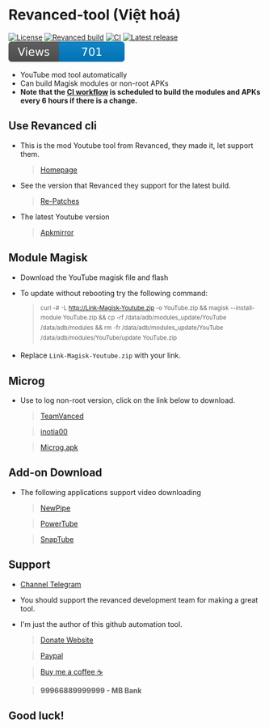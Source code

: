 # Revanced-tool (Việt hoá)
[![License](https://img.shields.io/github/license/Kingsmanvn-Official/Revanced-tool?style=flat-square)](https://github.com/Kingsmanvn-Official/revanced-tool/blob/master/LICENSE)
[![Revanced build](https://github.com/Kingsmanvn-Official/Revanced-tool/actions/workflows/build.yml/badge.svg)](https://github.com/Kingsmanvn-Official/Revanced-tool/actions/workflows/build.yml)
[![CI](https://github.com/Kingsmanvn-Official/Revanced-tool/actions/workflows/ci.yml/badge.svg?event=schedule)](https://github.com/Kingsmanvn-Official/Revanced-tool/actions/workflows/ci.yml)
[![Latest release](https://img.shields.io/github/v/release/Kingsmanvn-Official/revanced-tool?style=flat-square)](https://github.com/Kingsmanvn-Official/revanced-tool/releases/latest)
[![Image of github-profile-views-counter](https://github.com/Kingsmanvn-Official/github-profile-views-counter/blob/master/svg/539448332/badge.svg)](https://github.com/Kingsmanvn-Official/github-profile-views-counter/blob/master/readme/539448332/week.md)

- YouTube mod tool automatically
- Can build Magisk modules or non-root APKs
- **Note that the [CI workflow](../../actions/workflows/ci.yml) is scheduled to build the modules and APKs every 6 hours if there is a change.**

**Use Revanced cli**
---

- This is the mod Youtube tool from Revanced, they made it, let support them.

   > [Homepage](https://github.com/revanced)

- See the version that Revanced they support for the latest build.

   > [Re-Patches](https://github.com/revanced/revanced-patches)

- The latest Youtube version

   > [Apkmirror](https://www.apkmirror.com/apk/google-inc/youtube/)

**Module Magisk**
---

- Download the YouTube magisk file and flash

- To update without rebooting try the following command:

  > <sup>curl -# -L http://Link-Magisk-Youtube.zip -o YouTube.zip && magisk --install-module YouTube.zip && cp -rf /data/adb/modules_update/YouTube /data/adb/modules && rm -fr /data/adb/modules_update/YouTube /data/adb/modules/YouTube/update YouTube.zip</sup>


- Replace `Link-Magisk-Youtube.zip` with your link.

**Microg**
---

- Use to log non-root version, click on the link below to download.

   > [TeamVanced](https://github.com/TeamVanced/VancedMicroG)

   > [inotia00](https://github.com/inotia00/VancedMicroG)

   > [Microg.apk](https://github.com/Kingsmanvn-Official/Revanced-tool/raw/main/.github/Tools/Microg.apk)

**Add-on Download**
---

- The following applications support video downloading

   > [NewPipe](https://newpipe.net)

   > [PowerTube](https://github.com/razar-dev/PowerTube)

   > [SnapTube](https://www.snaptubeapp.com)

**Support**
---

- [Channel Telegram](https://t.me/revanced_kingsmanvn)

- You should support the revanced development team for making a great tool.

- I'm just the author of this github automation tool.

  > [Donate Website](https://kingsmanvn.cf)

  > [Paypal](http://paypal.me/kingsmanvn)

  > [Buy me a coffee ☕](https://www.buymeacoffee.com/kingsmanvn)

  > **99966889999999 - MB Bank**

## Good luck!
